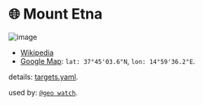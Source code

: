 # 🌐 Mount Etna

![image](https://kamangir-public.s3.ca-central-1.amazonaws.com/geo-watch-2024-09-04-Mount-Etna-a/geo-watch-2024-09-04-Mount-Etna-a-2X.gif?raw=true&random=mSepidHfs0Db220P)

- [Wikipedia](https://en.wikipedia.org/wiki/Mount_Etna)
- [Google Map](https://maps.app.goo.gl/vcCRk16tHBPxB3a47): `lat: 37°45'03.6"N`, `lon: 14°59'36.2"E`.

details: [targets.yaml](../targets.yaml).

used by: [`@geo watch`](../).
